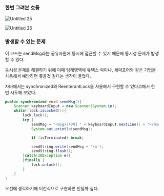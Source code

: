 
### 한번 그려본 흐름

![Untitled 25](https://user-images.githubusercontent.com/70310271/209355886-985ceecb-5d19-482a-a8d7-eba686ae4f5e.png)

![Untitled 26](https://user-images.githubusercontent.com/70310271/209355895-6d870c2a-8c6d-4880-8ba7-6716292cff1a.png)

### 발생할 수 있는 문제

이 코드는 sendMsg라는 공유자원에 동시에 접근할 수 있기 때문에 동시성 문제가 발생할 수 있다.

동시성 문제를 해결하기 위해 이때 임계영역에 뮤텍스 락이나, 셰마포어와 같은 기법을 사용해서 예방하면 좋을것 같다는 생각이 들었다.

자바에서는 synchronized와 ReenterantLock을 사용해서 구현할 수 있다고해서 한번 시도해 보았다.

```java
public synchronized void sendMsg(){
    Scanner keyboardInput = new Scanner(System.in);
    while(!lock.isLocked()){
        lock.lock();
        try {
            sendMsg = "<msg>[서버] " + keyboardInput.nextLine() + "</msg>";
            System.out.println(sendMsg);

            if (isTerminated) break;

            sendString.write(sendMsg + '\n');
            sendString.flush();
        }catch(IOException e){
        }finally {
            lock.unlock();
        }
    }
}
```

우선에 생각하기에 이런식으로 구현하면 안될까 싶다.
